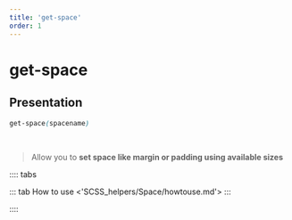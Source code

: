 ```yaml
---
title: 'get-space'
order: 1
---
```


# get-space

## Presentation

```scss
get-space(spacename)
```

</br>

> Allow you to **set space like margin or padding using available sizes**

:::: tabs

::: tab How to use
<'SCSS_helpers/Space/howtouse.md'>
:::

::::